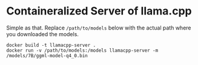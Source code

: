 # Containeralized Server of llama.cpp
Simple as that.
Replace `/path/to/models` below with the actual path where you downloaded the models.
```
docker build -t llamacpp-server .
docker run -v /path/to/models:/models llamacpp-server -m /models/7B/ggml-model-q4_0.bin
```